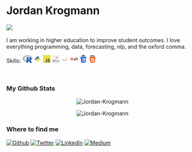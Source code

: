 # Jordan Krogmann

![](https://media-exp1.licdn.com/dms/image/C4E16AQHT990QF-lcPA/profile-displaybackgroundimage-shrink_200_800/0/1642198764098?e=1660780800&v=beta&t=_YMouWqKU5hEMgZx5sWuXM74SucyOmi84Zbygl3RNrI)

I am working in higher education to improve student outcomes.  I love everything programming, data, forecasting, nlp, and the oxford comma. 

Skills:
<code><img height="20" src="https://raw.githubusercontent.com/Jordan-Krogmann/Jordan-Krogmann/main/images/Rlogo.png"></code>
<code><img height="20" src="https://raw.githubusercontent.com/Jordan-Krogmann/Jordan-Krogmann/main/images/python.png"></code>
<code><img height="20" src="https://raw.githubusercontent.com/Jordan-Krogmann/Jordan-Krogmann/main/images/javascript.png"></code>
<code><img height="20" src="https://raw.githubusercontent.com/Jordan-Krogmann/Jordan-Krogmann/main/images/microsoftsql.png"></code>
<code><img height="20" src="https://raw.githubusercontent.com/Jordan-Krogmann/Jordan-Krogmann/main/images/mysql.png"></code>
<code><img height="20" src="https://raw.githubusercontent.com/Jordan-Krogmann/Jordan-Krogmann/main/images/git.png"></code>
<code><img height="20" src="https://raw.githubusercontent.com/Jordan-Krogmann/Jordan-Krogmann/main/images/css.png"></code>
<code><img height="20" src="https://raw.githubusercontent.com/Jordan-Krogmann/Jordan-Krogmann/main/images/html.png"></code>

<br>

<h3>My Github Stats</h3>
<p align="center"> <img src="http://github-readme-streak-stats.herokuapp.com?user=Jordan-Krogmann&theme=github-dark-blue" alt="Jordan-Krogmann" />
<p align="center"> <img src=https://github-readme-stats.vercel.app/api/top-langs/?username=Jordan-Krogmann&layout=compact&hide=html,jupyter%20notebook" alt="Jordan-Krogmann" />


<h3>Where to find me</h3>
<p><a href="https://github.com/Jordan-Krogmann" target="_blank"><img alt="Github" src="https://img.shields.io/badge/GitHub-%2312100E.svg?&style=for-the-badge&logo=Github&logoColor=white" /></a> <a href="https://twitter.com/jordan_krogmann" target="_blank"><img alt="Twitter" src="https://img.shields.io/badge/twitter-%231DA1F2.svg?&style=for-the-badge&logo=twitter&logoColor=white" /></a> <a href="https://www.linkedin.com/in/jordan-krogmann-41ab348a/" target="_blank"><img alt="LinkedIn" src="https://img.shields.io/badge/linkedin-%230077B5.svg?&style=for-the-badge&logo=linkedin&logoColor=white" /></a> <a href="https://www.instagram.com/mr_biscuit_mrs_crumpet/" target="_blank"><img alt="Medium" src="https://img.shields.io/badge/instagram-%2312100E.svg?&style=for-the-badge&logo=instagram&logoColor=white" /></a>
</p>
